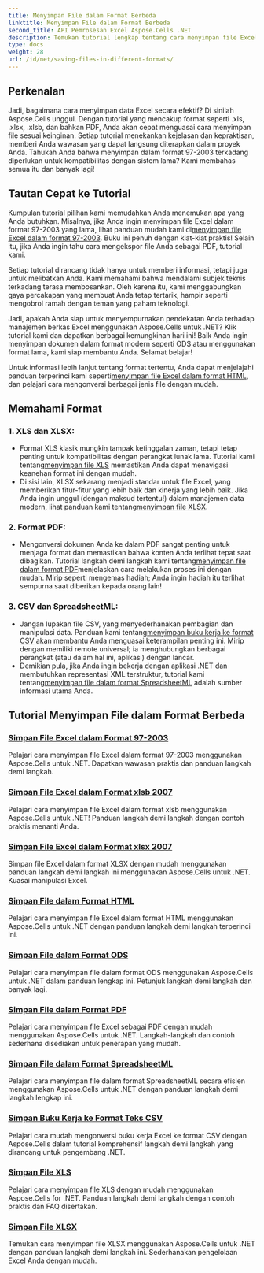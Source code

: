 ```yaml
---
title: Menyimpan File dalam Format Berbeda
linktitle: Menyimpan File dalam Format Berbeda
second_title: API Pemrosesan Excel Aspose.Cells .NET
description: Temukan tutorial lengkap tentang cara menyimpan file Excel dalam berbagai format menggunakan Aspose.Cells for .NET. Tingkatkan keterampilan Excel Anda.
type: docs
weight: 28
url: /id/net/saving-files-in-different-formats/
---
```

## Perkenalan

Jadi, bagaimana cara menyimpan data Excel secara efektif? Di sinilah Aspose.Cells unggul. Dengan tutorial yang mencakup format seperti .xls, .xlsx, .xlsb, dan bahkan PDF, Anda akan cepat menguasai cara menyimpan file sesuai keinginan. Setiap tutorial menekankan kejelasan dan kepraktisan, memberi Anda wawasan yang dapat langsung diterapkan dalam proyek Anda. Tahukah Anda bahwa menyimpan dalam format 97-2003 terkadang diperlukan untuk kompatibilitas dengan sistem lama? Kami membahas semua itu dan banyak lagi!

## Tautan Cepat ke Tutorial
Kumpulan tutorial pilihan kami memudahkan Anda menemukan apa yang Anda butuhkan. Misalnya, jika Anda ingin menyimpan file Excel dalam format 97-2003 yang lama, lihat panduan mudah kami di[menyimpan file Excel dalam format 97-2003](./save-excel-file-in-97-2003-format/). Buku ini penuh dengan kiat-kiat praktis! Selain itu, jika Anda ingin tahu cara mengekspor file Anda sebagai PDF, tutorial kami.

Setiap tutorial dirancang tidak hanya untuk memberi informasi, tetapi juga untuk melibatkan Anda. Kami memahami bahwa mendalami subjek teknis terkadang terasa membosankan. Oleh karena itu, kami menggabungkan gaya percakapan yang membuat Anda tetap tertarik, hampir seperti mengobrol ramah dengan teman yang paham teknologi.

Jadi, apakah Anda siap untuk menyempurnakan pendekatan Anda terhadap manajemen berkas Excel menggunakan Aspose.Cells untuk .NET? Klik tutorial kami dan dapatkan berbagai kemungkinan hari ini! Baik Anda ingin menyimpan dokumen dalam format modern seperti ODS atau menggunakan format lama, kami siap membantu Anda. Selamat belajar! 

Untuk informasi lebih lanjut tentang format tertentu, Anda dapat menjelajahi panduan terperinci kami seperti[menyimpan file Excel dalam format HTML](./save-file-in-html-format/), dan pelajari cara mengonversi berbagai jenis file dengan mudah.

## Memahami Format

### 1. XLS dan XLSX: 
-  Format XLS klasik mungkin tampak ketinggalan zaman, tetapi tetap penting untuk kompatibilitas dengan perangkat lunak lama. Tutorial kami tentang[menyimpan file XLS](./save-xls-file/) memastikan Anda dapat menavigasi keanehan format ini dengan mudah. 
-  Di sisi lain, XLSX sekarang menjadi standar untuk file Excel, yang memberikan fitur-fitur yang lebih baik dan kinerja yang lebih baik. Jika Anda ingin unggul (dengan maksud tertentu!) dalam manajemen data modern, lihat panduan kami tentang[menyimpan file XLSX](./save-xlsx-file/).

### 2. Format PDF:
-  Mengonversi dokumen Anda ke dalam PDF sangat penting untuk menjaga format dan memastikan bahwa konten Anda terlihat tepat saat dibagikan. Tutorial langkah demi langkah kami tentang[menyimpan file dalam format PDF](./save-file-in-pdf-format/)menjelaskan cara melakukan proses ini dengan mudah. Mirip seperti mengemas hadiah; Anda ingin hadiah itu terlihat sempurna saat diberikan kepada orang lain!

### 3. CSV dan SpreadsheetML:
-  Jangan lupakan file CSV, yang menyederhanakan pembagian dan manipulasi data. Panduan kami tentang[menyimpan buku kerja ke format CSV](./save-workbook-to-text-csv-format/) akan membantu Anda menguasai keterampilan penting ini. Mirip dengan memiliki remote universal; ia menghubungkan berbagai perangkat (atau dalam hal ini, aplikasi) dengan lancar.
-  Demikian pula, jika Anda ingin bekerja dengan aplikasi .NET dan membutuhkan representasi XML terstruktur, tutorial kami tentang[menyimpan file dalam format SpreadsheetML](./save-file-in-spreadsheetml-format/) adalah sumber informasi utama Anda.

## Tutorial Menyimpan File dalam Format Berbeda
### [Simpan File Excel dalam Format 97-2003](./save-excel-file-in-97-2003-format/)
Pelajari cara menyimpan file Excel dalam format 97-2003 menggunakan Aspose.Cells untuk .NET. Dapatkan wawasan praktis dan panduan langkah demi langkah.
### [Simpan File Excel dalam Format xlsb 2007](./save-excel-file-in-2007-xlsb-format/)
Pelajari cara menyimpan file Excel dalam format xlsb menggunakan Aspose.Cells untuk .NET! Panduan langkah demi langkah dengan contoh praktis menanti Anda.
### [Simpan File Excel dalam Format xlsx 2007](./save-excel-file-in-2007-xlsx-format/)
Simpan file Excel dalam format XLSX dengan mudah menggunakan panduan langkah demi langkah ini menggunakan Aspose.Cells untuk .NET. Kuasai manipulasi Excel.
### [Simpan File dalam Format HTML](./save-file-in-html-format/)
Pelajari cara menyimpan file Excel dalam format HTML menggunakan Aspose.Cells untuk .NET dengan panduan langkah demi langkah terperinci ini.
### [Simpan File dalam Format ODS](./save-file-in-ods-format/)
Pelajari cara menyimpan file dalam format ODS menggunakan Aspose.Cells untuk .NET dalam panduan lengkap ini. Petunjuk langkah demi langkah dan banyak lagi.
### [Simpan File dalam Format PDF](./save-file-in-pdf-format/)
Pelajari cara menyimpan file Excel sebagai PDF dengan mudah menggunakan Aspose.Cells untuk .NET. Langkah-langkah dan contoh sederhana disediakan untuk penerapan yang mudah.
### [Simpan File dalam Format SpreadsheetML](./save-file-in-spreadsheetml-format/)
Pelajari cara menyimpan file dalam format SpreadsheetML secara efisien menggunakan Aspose.Cells untuk .NET dengan panduan langkah demi langkah lengkap ini.
### [Simpan Buku Kerja ke Format Teks CSV](./save-workbook-to-text-csv-format/)
Pelajari cara mudah mengonversi buku kerja Excel ke format CSV dengan Aspose.Cells dalam tutorial komprehensif langkah demi langkah yang dirancang untuk pengembang .NET.
### [Simpan File XLS](./save-xls-file/)
Pelajari cara menyimpan file XLS dengan mudah menggunakan Aspose.Cells for .NET. Panduan langkah demi langkah dengan contoh praktis dan FAQ disertakan.
### [Simpan File XLSX](./save-xlsx-file/)
Temukan cara menyimpan file XLSX menggunakan Aspose.Cells untuk .NET dengan panduan langkah demi langkah ini. Sederhanakan pengelolaan Excel Anda dengan mudah.